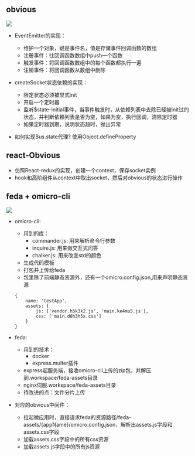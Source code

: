 ## obvious
![](https://camo.githubusercontent.com/3b824bd03e891fc3af070407b3965884cc391018/68747470733a2f2f757365722d676f6c642d63646e2e786974752e696f2f323031392f31322f32352f313666333863376463613638636263303f696d61676556696577322f302f772f313238302f682f3936302f666f726d61742f776562702f69676e6f72652d6572726f722f31)

- EventEmitter的实现：
    - 维护一个对象，键是事件名，值是存储事件回调函数的数组
    - 注册事件：往回调函数数组中push一个函数
    - 触发事件：将回调函数数组中的每个函数都执行一遍
    - 注销事件：将回调函数从数组中删除

- createSocket状态依赖的实现：
    - 限定状态必须被显式init
    - 开启一个定时器
    - 监听$state-initial事件，当事件触发时，从依赖列表中去除已经被init过的状态，并判断依赖列表是否为空，如果为空，执行回调，清除定时器
    - 如果定时器到期，说明状态超时，抛出异常

- 如何实现Bus.state代理?
  使用Object.defineProperty

## react-Obvious
- 仿照React-redux的实现，创建一个context，保存socket实例
- hook和高阶组件从context中取出socket，然后对obvious的状态进行操作

## feda + omicro-cli
![](https://camo.githubusercontent.com/5d40454aea7e888e3ee042f9c01b66aaf8f6ab78/68747470733a2f2f757365722d676f6c642d63646e2e786974752e696f2f323032302f352f31312f313732303433643839323633646638393f773d3139313826683d39343726663d706e6726733d313331373339)

- omicro-cli:
    - 用到的库：
        - commander.js: 用来解析命令行参数
        - inquire.js: 用来做交互式问答
        - chalker.js: 用来改变std的颜色
    - 生成代码模板
    - 打包并上传给feda
    - 包里除了前端静态资源外，还有一个omicro.config.json,用来声明静态资源
    ```
    {
        name: 'testApp',
        assets: {
            js: ['vendor.h5k3k2.js', 'main.ke4mu5.js'],
            css: ['main.d8h3h5x.css']
        }
    }
    ```
- feda:
    - 用到的技术：
        - docker
        - express.multer插件
    - express起服务端，接收omicro-cli上传的zip包，并解压到.workspace/feda-assets目录
    - nginx伺服.workspace/feda-assets目录
    - 待改进的点：文件分片上传

- 对应的obvious中间件：
    - 拉起微应用时，直接请求feda的资源路径/feda-assets/{appName}/omicro.config.json，解析出assets.js字段和assets.css字段
    - 加载assets.css字段中的所有css资源
    - 加载assets.js字段中的所有js资源